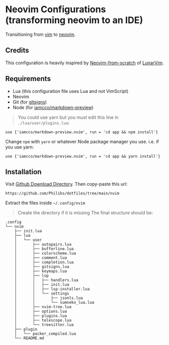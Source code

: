 # Neovim Configurations (transforming neovim to an IDE)
Transitioning from [vim](https://www.vim.org/) to [neovim](https://neovim.io/).

## Credits
This configuration is heavily inspired by [Neovim-from-scratch](https://github.com/LunarVim/Neovim-from-scratch) of [LunarVim](https://github.com/LunarVim).

## Requirements
- Lua (this configuration file uses Lua and not VimScript)
- Neovim
- Git (for [gitsigns](https://github.com/lewis6991/gitsigns.nvim))
- Node (for [iamcco/markdown-preview](https://github.com/iamcco/markdown-preview.nvim))
> You could use yarn but you must edit this line in `./lua/user/plugins.lua`:
```
use {'iamcco/markdown-preview.nvim', run = 'cd app && npm install'}
```
Change `npm` with `yarn` or whatever Node package manager you use. i.e. if you use yarn:
```
use {'iamcco/markdown-preview.nvim', run = 'cd app && yarn install'}
```

## Installation
Visit [Github Download Directory](https://download-directory.github.io/). Then copy-paste this url:
```
https://github.com/Philiks/dotfiles/tree/main/nvim
```
Extract the files inside `~/.config/nvim`
> Create the directory if it is missing
The final structure should be:
```
.config
└── nvim
    ├── init.lua
    ├── lua
    │   └── user
    │       ├── autopairs.lua
    │       ├── bufferline.lua
    │       ├── colorscheme.lua
    │       ├── comment.lua
    │       ├── completion.lua
    │       ├── gitsigns.lua
    │       ├── keymaps.lua
    │       ├── lsp
    │       │   ├── handlers.lua
    │       │   ├── init.lua
    │       │   ├── lsp-installer.lua
    │       │   └── settings
    │       │       ├── jsonls.lua
    │       │       └── sumneko_lua.lua
    │       ├── nvim-tree.lua
    │       ├── options.lua
    │       ├── plugins.lua
    │       ├── telescope.lua
    │       └── treesitter.lua
    ├── plugin
    │   └── packer_compiled.lua
    └── README.md
```
